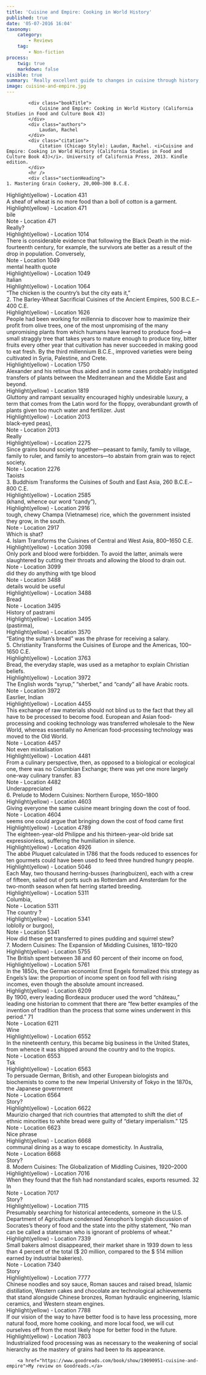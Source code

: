 ```yaml
---
title: 'Cuisine and Empire: Cooking in World History'
published: true
date: '05-07-2016 16:04'
taxonomy:
    category:
        - Reviews
    tag:
        - Non-fiction
process:
    twig: true
    markdown: false
visible: true
summary: 'Really excellent guide to changes in cuisine through history, and the forces that drove them. A useful antidote to the rose-tinted myth that the cooking of times gone by was so much better than the food we have now. Some people have described the book as too dry; I disagree. It is scholarly and informative, rather than the once-over-lightly so common in so many "factual" works.'
image: cuisine-and-empire.jpg
---
```


            <div class="bookTitle">
                Cuisine and Empire: Cooking in World History (California Studies in Food and Culture Book 43)
            </div>
            <div class="authors">
                Laudan, Rachel
            </div>
            <div class="citation">
                Citation (Chicago Style): Laudan, Rachel. <i>Cuisine and Empire: Cooking in World History (California Studies in Food and Culture Book 43)</i>. University of California Press, 2013. Kindle edition.
            </div>
            <hr />
            <div class="sectionHeading">
    1. Mastering Grain Cookery, 20,000–300 B.C.E.
</div><div class="noteHeading">
    Highlight(<span class="highlight_yellow">yellow</span>) - Location 431
</div>
<div class="noteText">
    A sheaf of wheat is no more food than a boll of cotton is a garment.
</div><div class="noteHeading">
    Highlight(<span class="highlight_yellow">yellow</span>) - Location 471
</div>
<div class="noteText">
    bile
</div><div class="noteHeading">
    Note - Location 471
</div>
<div class="noteText">
    Really?
</div><div class="noteHeading">
    Highlight(<span class="highlight_yellow">yellow</span>) - Location 1014
</div>
<div class="noteText">
    There is considerable evidence that following the Black Death in the mid-fourteenth century, for example, the survivors ate better as a result of the drop in population. Conversely,
</div><div class="noteHeading">
    Note - Location 1049
</div>
<div class="noteText">
    mental health quote
</div><div class="noteHeading">
    Highlight(<span class="highlight_yellow">yellow</span>) - Location 1049
</div>
<div class="noteText">
    Italian
</div><div class="noteHeading">
    Highlight(<span class="highlight_yellow">yellow</span>) - Location 1064
</div>
<div class="noteText">
    “The chicken is the country’s but the city eats it,”
</div><div class="sectionHeading">
    2. The Barley-Wheat Sacrificial Cuisines of the Ancient Empires, 500 B.C.E.–400 C.E.
</div><div class="noteHeading">
    Highlight(<span class="highlight_yellow">yellow</span>) - Location 1626
</div>
<div class="noteText">
    People had been working for millennia to discover how to maximize their profit from olive trees, one of the most unpromising of the many unpromising plants from which humans have learned to produce food—a small straggly tree that takes years to mature enough to produce tiny, bitter fruits every other year that cultivation has never succeeded in making good to eat fresh. By the third millennium B.C.E., improved varieties were being cultivated in Syria, Palestine, and Crete.
</div><div class="noteHeading">
    Highlight(<span class="highlight_yellow">yellow</span>) - Location 1750
</div>
<div class="noteText">
    Alexander and his retinue thus aided and in some cases probably instigated transfers of plants between the Mediterranean and the Middle East and beyond.
</div><div class="noteHeading">
    Highlight(<span class="highlight_yellow">yellow</span>) - Location 1819
</div>
<div class="noteText">
    Gluttony and rampant sexuality encouraged highly undesirable luxury, a term that comes from the Latin word for the floppy, overabundant growth of plants given too much water and fertilizer. Just
</div><div class="noteHeading">
    Highlight(<span class="highlight_yellow">yellow</span>) - Location 2013
</div>
<div class="noteText">
    black-eyed peas),
</div><div class="noteHeading">
    Note - Location 2013
</div>
<div class="noteText">
    Really 
</div><div class="noteHeading">
    Highlight(<span class="highlight_yellow">yellow</span>) - Location 2275
</div>
<div class="noteText">
    Since grains bound society together—peasant to family, family to village, family to ruler, and family to ancestors—to abstain from grain was to reject society.
</div><div class="noteHeading">
    Note - Location 2276
</div>
<div class="noteText">
    Taoists
</div><div class="sectionHeading">
    3. Buddhism Transforms the Cuisines of South and East Asia, 260 B.C.E.–800 C.E.
</div><div class="noteHeading">
    Highlight(<span class="highlight_yellow">yellow</span>) - Location 2585
</div>
<div class="noteText">
    (khand, whence our word “candy”),
</div><div class="noteHeading">
    Highlight(<span class="highlight_yellow">yellow</span>) - Location 2916
</div>
<div class="noteText">
    tough, chewy Champa (Vietnamese) rice, which the government insisted they grow, in the south.
</div><div class="noteHeading">
    Note - Location 2917
</div>
<div class="noteText">
    Which is shat?
</div><div class="sectionHeading">
    4. Islam Transforms the Cuisines of Central and West Asia, 800–1650 C.E.
</div><div class="noteHeading">
    Highlight(<span class="highlight_yellow">yellow</span>) - Location 3098
</div>
<div class="noteText">
    Only pork and blood were forbidden. To avoid the latter, animals were slaughtered by cutting their throats and allowing the blood to drain out.
</div><div class="noteHeading">
    Note - Location 3099
</div>
<div class="noteText">
    did they do anything with tge blood
</div><div class="noteHeading">
    Note - Location 3488
</div>
<div class="noteText">
    details would be useful 
</div><div class="noteHeading">
    Highlight(<span class="highlight_yellow">yellow</span>) - Location 3488
</div>
<div class="noteText">
    Bread
</div><div class="noteHeading">
    Note - Location 3495
</div>
<div class="noteText">
    History of pastrami 
</div><div class="noteHeading">
    Highlight(<span class="highlight_yellow">yellow</span>) - Location 3495
</div>
<div class="noteText">
    (pastirma),
</div><div class="noteHeading">
    Highlight(<span class="highlight_yellow">yellow</span>) - Location 3570
</div>
<div class="noteText">
    “Eating the sultan’s bread” was the phrase for receiving a salary.
</div><div class="sectionHeading">
    5. Christianity Transforms the Cuisines of Europe and the Americas, 100–1650 C.E.
</div><div class="noteHeading">
    Highlight(<span class="highlight_yellow">yellow</span>) - Location 3763
</div>
<div class="noteText">
    Bread, the everyday staple, was used as a metaphor to explain Christian beliefs.
</div><div class="noteHeading">
    Highlight(<span class="highlight_yellow">yellow</span>) - Location 3972
</div>
<div class="noteText">
    The English words “syrup,” “sherbet,” and “candy” all have Arabic roots.
</div><div class="noteHeading">
    Note - Location 3972
</div>
<div class="noteText">
    Easrlier, Indian 
</div><div class="noteHeading">
    Highlight(<span class="highlight_yellow">yellow</span>) - Location 4455
</div>
<div class="noteText">
    This exchange of raw materials should not blind us to the fact that they all have to be processed to become food. European and Asian food-processing and cooking technology was transferred wholesale to the New World, whereas essentially no American food-processing technology was moved to the Old World.
</div><div class="noteHeading">
    Note - Location 4457
</div>
<div class="noteText">
    Not even mixtalisation
</div><div class="noteHeading">
    Highlight(<span class="highlight_yellow">yellow</span>) - Location 4481
</div>
<div class="noteText">
    From a culinary perspective, then, as opposed to a biological or ecological one, there was no Columbian Exchange; there was yet one more largely one-way culinary transfer. 83
</div><div class="noteHeading">
    Note - Location 4482
</div>
<div class="noteText">
    Underappreciated 
</div><div class="sectionHeading">
    6. Prelude to Modern Cuisines: Northern Europe, 1650–1800
</div><div class="noteHeading">
    Highlight(<span class="highlight_yellow">yellow</span>) - Location 4603
</div>
<div class="noteText">
    Giving everyone the same cuisine meant bringing down the cost of food.
</div><div class="noteHeading">
    Note - Location 4604
</div>
<div class="noteText">
    seems one could argue that bringing down the cost of  food came first
</div><div class="noteHeading">
    Highlight(<span class="highlight_yellow">yellow</span>) - Location 4789
</div>
<div class="noteText">
    The eighteen-year-old Philippe and his thirteen-year-old bride sat expressionless, suffering the humiliation in silence.
</div><div class="noteHeading">
    Highlight(<span class="highlight_yellow">yellow</span>) - Location 4926
</div>
<div class="noteText">
    The abbé Pluquet calculated in 1786 that the foods reduced to essences for ten gourmets could have been used to feed three hundred hungry people.
</div><div class="noteHeading">
    Highlight(<span class="highlight_yellow">yellow</span>) - Location 5046
</div>
<div class="noteText">
    Each May, two thousand herring-busses (haringbuizen), each with a crew of fifteen, sailed out of ports such as Rotterdam and Amsterdam for the two-month season when fat herring started breeding.
</div><div class="noteHeading">
    Highlight(<span class="highlight_yellow">yellow</span>) - Location 5311
</div>
<div class="noteText">
    Columbia,
</div><div class="noteHeading">
    Note - Location 5311
</div>
<div class="noteText">
    The country ?
</div><div class="noteHeading">
    Highlight(<span class="highlight_yellow">yellow</span>) - Location 5341
</div>
<div class="noteText">
    loblolly or burgoo),
</div><div class="noteHeading">
    Note - Location 5341
</div>
<div class="noteText">
    How did these get transferred to pines pudding and squirrel stew?
</div><div class="sectionHeading">
    7. Modern Cuisines: The Expansion of Middling Cuisines, 1810–1920
</div><div class="noteHeading">
    Highlight(<span class="highlight_yellow">yellow</span>) - Location 5755
</div>
<div class="noteText">
    The British spent between 38 and 60 percent of their income on food,
</div><div class="noteHeading">
    Highlight(<span class="highlight_yellow">yellow</span>) - Location 5761
</div>
<div class="noteText">
    In the 1850s, the German economist Ernst Engels formalized this strategy as Engels’s law: the proportion of income spent on food fell with rising incomes, even though the absolute amount increased.
</div><div class="noteHeading">
    Highlight(<span class="highlight_yellow">yellow</span>) - Location 6209
</div>
<div class="noteText">
    By 1900, every leading Bordeaux producer used the word “château,” leading one historian to comment that there are “few better examples of the invention of tradition than the process that some wines underwent in this period.” 71
</div><div class="noteHeading">
    Note - Location 6211
</div>
<div class="noteText">
    Wine
</div><div class="noteHeading">
    Highlight(<span class="highlight_yellow">yellow</span>) - Location 6552
</div>
<div class="noteText">
    In the nineteenth century, this became big business in the United States, from whence it was shipped around the country and to the tropics.
</div><div class="noteHeading">
    Note - Location 6553
</div>
<div class="noteText">
    Tsk
</div><div class="noteHeading">
    Highlight(<span class="highlight_yellow">yellow</span>) - Location 6563
</div>
<div class="noteText">
    To persuade German, British, and other European biologists and biochemists to come to the new Imperial University of Tokyo in the 1870s, the Japanese government
</div><div class="noteHeading">
    Note - Location 6564
</div>
<div class="noteText">
    Story?
</div><div class="noteHeading">
    Highlight(<span class="highlight_yellow">yellow</span>) - Location 6622
</div>
<div class="noteText">
    Maurizio charged that rich countries that attempted to shift the diet of ethnic minorities to white bread were guilty of “dietary imperialism.” 125
</div><div class="noteHeading">
    Note - Location 6623
</div>
<div class="noteText">
    Nice phrase 
</div><div class="noteHeading">
    Highlight(<span class="highlight_yellow">yellow</span>) - Location 6668
</div>
<div class="noteText">
    communal dining as a way to escape domesticity. In Australia,
</div><div class="noteHeading">
    Note - Location 6668
</div>
<div class="noteText">
    Story?
</div><div class="sectionHeading">
    8. Modern Cuisines: The Globalization of Middling Cuisines, 1920–2000
</div><div class="noteHeading">
    Highlight(<span class="highlight_yellow">yellow</span>) - Location 7016
</div>
<div class="noteText">
    When they found that the fish had nonstandard scales, exports resumed. 32 In
</div><div class="noteHeading">
    Note - Location 7017
</div>
<div class="noteText">
    Story?
</div><div class="noteHeading">
    Highlight(<span class="highlight_yellow">yellow</span>) - Location 7115
</div>
<div class="noteText">
    Presumably searching for historical antecedents, someone in the U.S. Department of Agriculture condensed Xenophon’s longish discussion of Socrates’s theory of food and the state into the pithy statement, “No man can be called a statesman who is ignorant of problems of wheat.”
</div><div class="noteHeading">
    Highlight(<span class="highlight_yellow">yellow</span>) - Location 7339
</div>
<div class="noteText">
    Small bakers almost disappeared, their market share in 1939 down to less than 4 percent of the total ($ 20 million, compared to the $ 514 million earned by industrial bakeries).
</div><div class="noteHeading">
    Note - Location 7340
</div>
<div class="noteText">
    Story 
</div><div class="noteHeading">
    Highlight(<span class="highlight_yellow">yellow</span>) - Location 7777
</div>
<div class="noteText">
    Chinese noodles and soy sauce, Roman sauces and raised bread, Islamic distillation, Western cakes and chocolate are technological achievements that stand alongside Chinese bronzes, Roman hydraulic engineering, Islamic ceramics, and Western steam engines.
</div><div class="noteHeading">
    Highlight(<span class="highlight_yellow">yellow</span>) - Location 7788
</div>
<div class="noteText">
    If our vision of the way to have better food is to have less processing, more natural food, more home cooking, and more local food, we will cut ourselves off from the most likely hope for better food in the future.
</div><div class="noteHeading">
    Highlight(<span class="highlight_yellow">yellow</span>) - Location 7803
</div>
<div class="noteText">
    Industrialized food processing was as necessary to the weakening of social hierarchy as the mastery of grains had been to its appearance.
</div>
        </div>
        
        <a href="https://www.goodreads.com/book/show/19090951-cuisine-and-empire">My review on Goodreads.</a>